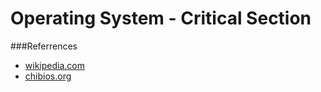 Operating System - Critical Section
=============================


###Referrences

* [wikipedia.com](http://en.wikipedia.org/wiki/Semaphore_%28programming%29)
* [chibios.org](http://www.chibios.org/dokuwiki/doku.php?id=chibios:articles:semaphores_mutexes)

